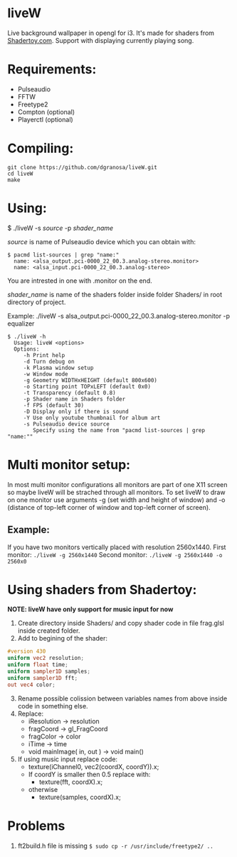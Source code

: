 # liveW
Live background wallpaper in opengl for i3. It's made for shaders from [Shadertoy.com](shadertoy.com).
Support with displaying currently playing song.

# Requirements:
 - Pulseaudio
 - FFTW
 - Freetype2
 - Compton (optional)
 - Playerctl (optional)
 
# Compiling:
```
git clone https://github.com/dgranosa/liveW.git
cd liveW
make
```

# Using:
$ ./liveW -s _source_ -p _shader_name_

_source_ is name of Pulseaudio device which you can obtain with:
```
$ pacmd list-sources | grep "name:"
  name: <alsa_output.pci-0000_22_00.3.analog-stereo.monitor>
  name: <alsa_input.pci-0000_22_00.3.analog-stereo>
```
You are intrested in one with .monitor on the end.

_shader_name_ is name of the shaders folder inside folder Shaders/ in root directory of project.

Example: ./liveW -s alsa_output.pci-0000_22_00.3.analog-stereo.monitor -p equalizer
```
$ ./liveW -h
  Usage: liveW <options>                                                      
  Options:                                                                    
     -h Print help
     -d Turn debug on
     -k Plasma window setup
     -w Window mode
     -g Geometry WIDTHxHEIGHT (default 800x600) 
     -o Starting point TOPxLEFT (default 0x0)
     -t Transparency (default 0.8)
     -p Shader name in Shaders folder 
     -f FPS (default 30)       
     -D Display only if there is sound
     -Y Use only youtube thumbnail for album art
     -s Pulseaudio device source
        Specify using the name from "pacmd list-sources | grep "name:""
```

# Multi monitor setup:
In most multi monitor configurations all monitors are part of one X11 screen so maybe liveW will be strached through all monitors.
To set liveW to draw on one monitor use arguments -g (set width and height of window) and -o (distance of top-left corner of window and top-left corner of screen).
## Example:
If you have two monitors vertically placed with resolution 2560x1440.
First monitor: ```./liveW -g 2560x1440```
Second monitor: ```./liveW -g 2560x1440 -o 2560x0```

# Using shaders from Shadertoy:
**NOTE: liveW have only support for music input for now**
  1. Create directory inside Shaders/ and copy shader code in file frag.glsl inside created folder.
  2. Add to begining of the shader:
   ```glsl
   #version 430
   uniform vec2 resolution;
   uniform float time;
   uniform sampler1D samples;
   uniform sampler1D fft;
   out vec4 color;
   ```
  3. Rename possible colission between variables names from above inside code in something else.
  4. Replace:
     - iResolution -> resolution
     - fragCoord -> gl_FragCoord
     - fragColor -> color
     - iTime -> time
     - void mainImage( in, out ) -> void main()
  5. If using music input replace code:
     - texture(iChannel0, vec2(coordX, coordY)).x;
     - If coordY is smaller then 0.5 replace with:
       - texture(fft, coordX).x;
     - otherwise
       - texture(samples, coordX).x;

# Problems
1. ft2build.h file is missing
  ```$ sudo cp -r /usr/include/freetype2/ ..```
